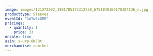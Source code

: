 ```yaml
---
image: images/131272202_1801785173312730_6751048169178304136_n.jpg
producttype: Sleeves
eventId: "1mYu6cGMR"
pricings:
  - quantity: 1
    price: 33
onsale: true
asin: s-urp-6KJ8t
merchandise: comiket
---
```

